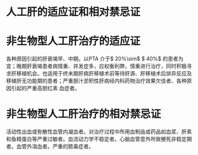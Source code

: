 # 人工肝的适应证和相对禁忌证  
#  非生物型人工肝治疗的适应证  
各种原因引起的肝衰竭早、中期，以PTA 介于$ 20\%\sim$  $ 40\%$  的患者为宜；晚期肝衰竭患者病情重、并发症多，应权衡利弊，慎重进行治疗，同时积极寻求肝移植机会。也适用于终末期肝病肝移植术前等待肝源、肝移植术后排异反应及移植肝无功能期的患者；严重胆汁淤积性肝病经内科药物治疗效果欠佳者、各种原因引起的严重高胆红素 血症者。  
#  非生物型人工肝治疗的相对禁忌证  
活动性出血或弥散性血管内凝血者。对治疗过程中所用血制品或药品如血浆、肝素和鱼精蛋白等严重过敏者。血流动力学不稳定者。心脑血管意外所致梗死非稳定期者。血管外溶血者。严重的脓毒症者。  